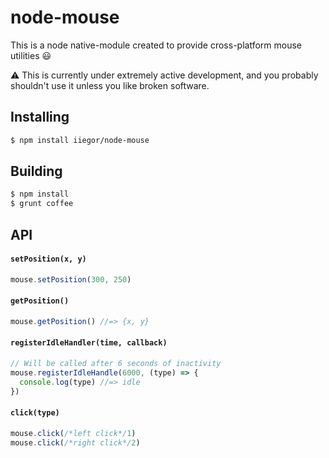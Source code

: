 # node-mouse

This is a node native-module created to provide cross-platform mouse utilities :smiley:

:warning: This is currently under extremely active development, and you probably shouldn't use it unless you like broken software.

## Installing
```bash
$ npm install iiegor/node-mouse
```

## Building
```bash
$ npm install
$ grunt coffee
```

## API

#### ``setPosition(x, y)``

```javascript
mouse.setPosition(300, 250)
```

#### ``getPosition()``

```javascript
mouse.getPosition() //=> {x, y}
```

#### ``registerIdleHandler(time, callback)``

```javascript
// Will be called after 6 seconds of inactivity
mouse.registerIdleHandle(6000, (type) => {
  console.log(type) //=> idle
})
```

#### ``click(type)``

```javascript
mouse.click(/*left click*/1)
mouse.click(/*right click*/2)
```
